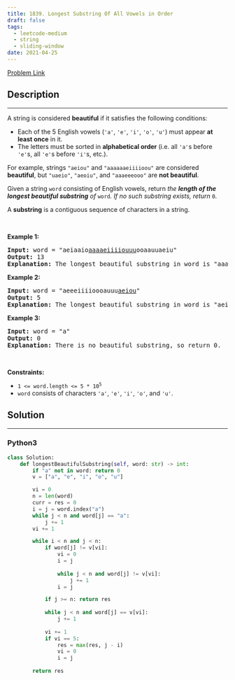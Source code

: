 ```yaml
---
title: 1839. Longest Substring Of All Vowels in Order
draft: false
tags: 
  - leetcode-medium
  - string
  - sliding-window
date: 2021-04-25
---
```


[Problem Link](https://leetcode.com/problems/longest-substring-of-all-vowels-in-order/)

## Description

---
<p>A string is considered <strong>beautiful</strong> if it satisfies the following conditions:</p>

<ul>
	<li>Each of the 5 English vowels (<code>&#39;a&#39;</code>, <code>&#39;e&#39;</code>, <code>&#39;i&#39;</code>, <code>&#39;o&#39;</code>, <code>&#39;u&#39;</code>) must appear <strong>at least once</strong> in it.</li>
	<li>The letters must be sorted in <strong>alphabetical order</strong> (i.e. all <code>&#39;a&#39;</code>s before <code>&#39;e&#39;</code>s, all <code>&#39;e&#39;</code>s before <code>&#39;i&#39;</code>s, etc.).</li>
</ul>

<p>For example, strings <code>&quot;aeiou&quot;</code> and <code>&quot;aaaaaaeiiiioou&quot;</code> are considered <strong>beautiful</strong>, but <code>&quot;uaeio&quot;</code>, <code>&quot;aeoiu&quot;</code>, and <code>&quot;aaaeeeooo&quot;</code> are <strong>not beautiful</strong>.</p>

<p>Given a string <code>word</code> consisting of English vowels, return <em>the <strong>length of the longest beautiful substring</strong> of </em><code>word</code><em>. If no such substring exists, return </em><code>0</code>.</p>

<p>A <strong>substring</strong> is a contiguous sequence of characters in a string.</p>

<p>&nbsp;</p>
<p><strong class="example">Example 1:</strong></p>

<pre>
<strong>Input:</strong> word = &quot;aeiaaio<u>aaaaeiiiiouuu</u>ooaauuaeiu&quot;
<strong>Output:</strong> 13
<b>Explanation:</b> The longest beautiful substring in word is &quot;aaaaeiiiiouuu&quot; of length 13.</pre>

<p><strong class="example">Example 2:</strong></p>

<pre>
<strong>Input:</strong> word = &quot;aeeeiiiioooauuu<u>aeiou</u>&quot;
<strong>Output:</strong> 5
<b>Explanation:</b> The longest beautiful substring in word is &quot;aeiou&quot; of length 5.
</pre>

<p><strong class="example">Example 3:</strong></p>

<pre>
<strong>Input:</strong> word = &quot;a&quot;
<strong>Output:</strong> 0
<b>Explanation:</b> There is no beautiful substring, so return 0.
</pre>

<p>&nbsp;</p>
<p><strong>Constraints:</strong></p>

<ul>
	<li><code>1 &lt;= word.length &lt;= 5 * 10<sup>5</sup></code></li>
	<li><code>word</code> consists of characters <code>&#39;a&#39;</code>, <code>&#39;e&#39;</code>, <code>&#39;i&#39;</code>, <code>&#39;o&#39;</code>, and <code>&#39;u&#39;</code>.</li>
</ul>


## Solution

---
### Python3
``` py title='longest-substring-of-all-vowels-in-order'
class Solution:
    def longestBeautifulSubstring(self, word: str) -> int:
        if "a" not in word: return 0
        v = ["a", "e", "i", "o", "u"]

        vi = 0
        n = len(word)
        curr = res = 0
        i = j = word.index("a")
        while j < n and word[j] == "a":
            j += 1
        vi += 1

        while i < n and j < n:
            if word[j] != v[vi]:
                vi = 0
                i = j
                
                while j < n and word[j] != v[vi]:
                    j += 1
                i = j

            if j >= n: return res
            
            while j < n and word[j] == v[vi]:
                j += 1
            
            vi += 1
            if vi == 5: 
                res = max(res, j - i)
                vi = 0
                i = j
            
        return res
```

